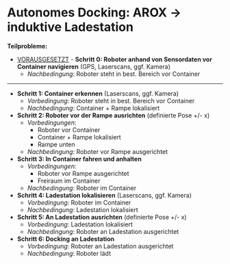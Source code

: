# Autonomes Docking: AROX -> induktive Ladestation

**Teilprobleme:**
- <u>VORAUSGESETZT</u> - **Schritt 0: Roboter anhand von Sensordaten vor Container navigieren** (GPS, Laserscans, ggf. Kamera)
    - *Nachbedingung*: Roboter steht in best. Bereich vor Container
--------------------------------------------------------------------------
- **Schritt 1: Container erkennen** (Laserscans, ggf. Kamera)
    - *Vorbedingung*: Roboter steht in best. Bereich vor Container
    - *Nachbedingung*: Container + Rampe lokalisiert
- **Schritt 2: Roboter vor der Rampe ausrichten** (definierte Pose +/- x)
    - *Vorbedingungen*: 
        - Roboter vor Container
        - Container + Rampe lokalisiert
        - Rampe unten
    - *Nachbedingung*: Roboter vor Rampe ausgerichtet
- **Schritt 3: In Container fahren und anhalten**
    - *Vorbedingungen*:
        - Roboter vor Rampe ausgerichtet
        - Freiraum im Container
    - *Nachbedingung*: Roboter im Container
- **Schritt 4: Ladestation lokalisieren** (Laserscans, ggf. Kamera)
    - *Vorbedingung*: Roboter im Container
    - *Nachbedingung*: Ladestation lokalisiert
- **Schritt 5: An Ladestation ausrichten** (definierte Pose +/- x)
    - *Vorbedingung*: Ladestation lokalisiert
    - *Nachbedingung*: Roboter an Ladestation ausgerichtet
- **Schritt 6: Docking an Ladestation**
    - *Vorbedingung*: Roboter an Ladestation ausgerichtet
    - *Nachbedingung*: Roboter lädt